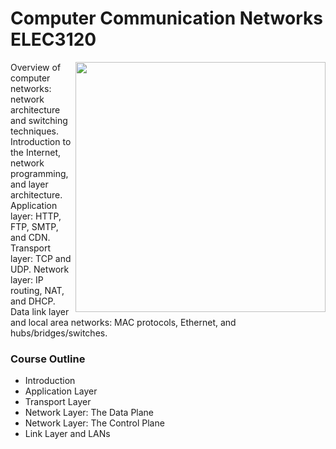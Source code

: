 # Computer Communication Networks ELEC3120
<img src="http://www.athomustec.com.br/en/wp-content/uploads/2015/07/banner-athomustec-redes-de-comunicacao-1000x550.jpg" width="400px" align="right">

Overview of computer networks: network architecture and switching techniques. Introduction to the Internet, network programming, and layer architecture. Application layer: HTTP, FTP, SMTP, and CDN. Transport layer: TCP and UDP. Network layer: IP routing, NAT, and DHCP. Data link layer and local area networks: MAC protocols, Ethernet, and hubs/bridges/switches.

### Course Outline

- Introduction
- Application Layer
- Transport Layer
- Network Layer: The Data Plane
- Network Layer: The Control Plane
- Link Layer and LANs
